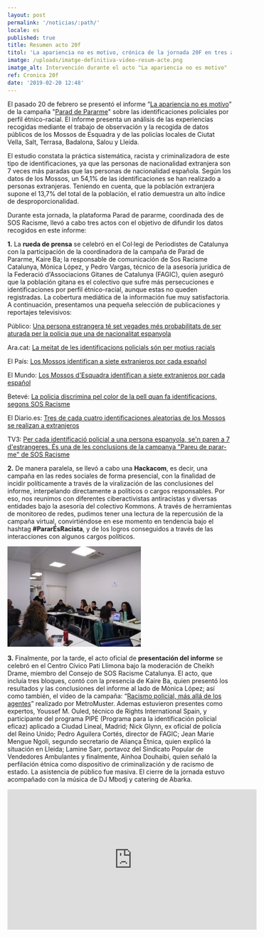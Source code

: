```yaml
---
layout: post
permalink: '/noticias/:path/'
locale: es
published: true
title: Resumen acto 20f
titol: 'La apariencia no es motivo, crónica de la jornada 20F en tres actos'
imatge: /uploads/imatge-definitiva-video-resum-acte.png
imatge_alt: Intervención durante el acto "La apariencia no es motivo"
ref: Cronica 20f
date: '2019-02-20 12:48'
---
```

El pasado 20 de febrero se presentó el informe “[La apariencia no es motivo](https://www.pareudepararme.org/uploads/informe2018-ca.pdf)” de la campaña "[Parad de Pararme](https://www.paraddepararme.org/inicio/)" sobre las identificaciones policiales por perfil étnico-racial. El informe presenta un análisis de las experiencias recogidas mediante el trabajo de observación y la recogida de datos públicos de los Mossos de Esquadra y de las policías locales de Ciutat Vella, Salt, Terrasa, Badalona, Salou y Lleida.

El estudio constata la práctica sistemática, racista y criminalizadora de este tipo de identificaciones, ya que las personas de nacionalidad extranjera son 7 veces más paradas que las personas de nacionalidad española. Según los datos de los Mossos, un 54,1% de las identificaciones se han realizado a personas extranjeras. Teniendo en cuenta, que la población extranjera supone el 13,7% del total de la población, el ratio demuestra un alto índice de desproporcionalidad.

Durante esta jornada, la plataforma Parad de pararme, coordinada des de SOS Racisme, llevó a cabo tres actos con el objetivo de difundir los datos recogidos en este informe:

**1.** La **rueda de prensa** se celebró en el Col·legi de Periodistes de Catalunya con la participación de la coordinadora de la campaña de Parad de Pararme, Kaire Ba; la responsable de comunicación de Sos Racisme Catalunya, Mònica López, y Pedro Vargas, técnico de la asesoría jurídica de la Federació d'Associacions Gitanes de Catalunya (FAGIC), quien aseguró que la población gitana es el colectivo que sufre más persecuciones e identificaciones por perfil étnico-racial, aunque estas no queden registradas. La cobertura mediática de la información fue muy satisfactoria. A continuación, presentamos una pequeña selección de publicaciones y reportajes televisivos:

Público: [Una persona estrangera té set vegades més probabilitats de ser aturada per la policia que una de nacionalitat espanyola](https://www.publico.es/public/racisme-institucional-persona-estrangera-set-vegades-mes-probabilitats-aturada-per-policia-nacionalitat-espanyola.html)

Ara.cat: [La meitat de les identificacions policials són per motius racials
](https://www.ara.cat/societat/meitat-identificacions-policials-motius-racials_0_2183781819.html)

El País: [Los Mossos identifican a siete extranjeros por cada español
](https://elpais.com/ccaa/2019/02/20/catalunya/1550663670_155055.html)

El Mundo: [Los Mossos d'Esquadra identifican a siete extranjeros por cada español
](https://www.elmundo.es/cataluna/2019/02/20/5c6d45a721efa0da7a8b4609.html)

Betevé: [La policia discrimina pel color de la pell quan fa identificacions, segons SOS Racisme
](https://beteve.cat/societat/sos-racisme-identificacions-policia/)

El Diario.es: [Tres de cada cuatro identificaciones aleatorias de los Mossos se realizan a extranjeros](https://www.eldiario.es/catalunya/identificaciones-Mossos-dEsquadra-poblacion-extranjera_0_870013107.html)



TV3: [Per cada identificació policial a una persona espanyola, se'n paren a 7 d'estrangeres. És una de les conclusions de la campanya "Pareu de parar-me" de SOS Racisme](<Per cada identificació policial a una persona espanyola, se'n paren a 7 d'estrangeres. És una de les conclusions de la campanya "Pareu de parar-me" de SOS Racisme>)

**2.** De manera paralela, se llevó a cabo una **Hackacom**, es decir, una campaña en las redes sociales de forma presencial, con la finalidad de incidir políticamente a través de la viralización de las conclusiones del informe, interpelando directamente a políticos o cargos responsables. Por eso, nos reunimos con diferentes ciberactivistas antiracistas y diversas entidades bajo la asesoría del colectivo Kommons. A través de herramientas de monitoreo de redes, pudimos tener una lectura de la repercusión de la campaña virtual, convirtiéndose en ese momento en tendencia bajo el hashtag **\#PararÉsRacista**, y de los logros conseguidos a través de las interacciones con algunos cargos políticos.

![](/uploads/hackacom.jpg)

**3.** Finalmente, por la tarde, el acto oficial de **presentación del informe** se celebró en el Centro Cívico Pati Llimona bajo la moderación de Cheikh Drame, miembro del Consejo de SOS Racisme Catalunya. El acto, que incluía tres bloques, contó con la presencia de Kaire Ba, quien presentó los resultados y las conclusiones del informe al lado de Mònica López; así como también, el vídeo de la campaña: “[Racismo policial, más allá de los agentes](https://www.youtube.com/watch?v=faq4zbQdO2E&list=PL6sTQdZ8s9kephXO1i4esLBKL0N5kQefR&index=17&t=8s)” realizado por MetroMuster. Ademas estuvieron presentes como expertos, Youssef M. Ouled, técnico de Rights International Spain, y participante del programa PIPE (Programa para  la identificación policial eficaz) aplicado a Ciudad Lineal, Madrid; Nick Glynn, ex oficial de policía del Reino Unido; Pedro Aguilera Cortés, director de FAGIC; Jean Marie Mengue Ngoli, segundo secretario de Aliança Ètnica, quien explicó la situación en Lleida; Lamine Sarr, portavoz del Sindicato Popular de Vendedores Ambulantes y finalmente, Ainhoa Douhaibi, quien señaló la perfilación étnica como dispositivo de criminalización y de racismo de estado. La asistencia de público fue masiva. El cierre de la jornada estuvo acompañado con la música de DJ Mbodj y catering de Abarka.

<iframe src="https://www.youtube.com/embed/mq3muFG5Qck" width="560" height="315" frameborder="0" allowfullscreen="allowfullscreen"></iframe>

